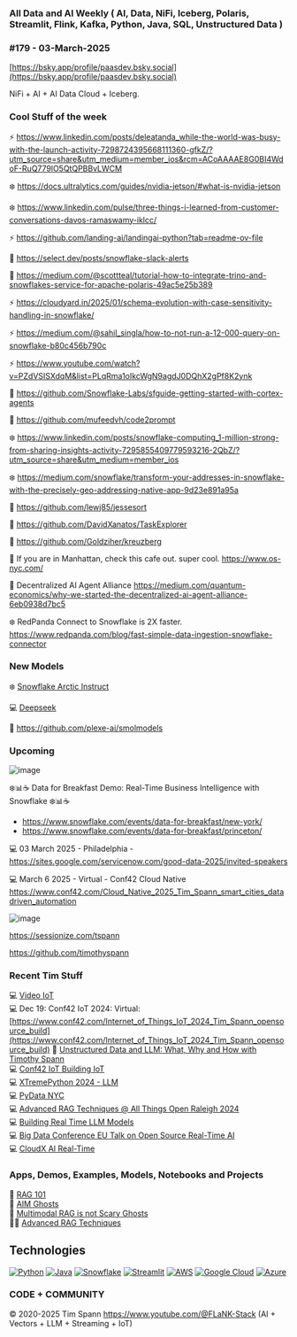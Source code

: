 ###  All Data and AI Weekly ( AI, Data, NiFi, Iceberg, Polaris, Streamlit, Flink, Kafka, Python, Java, SQL, Unstructured Data )  
### #179 - 03-March-2025

[https://bsky.app/profile/paasdev.bsky.social](https://bsky.app/profile/paasdev.bsky.social)

NiFi + AI + AI Data Cloud + Iceberg.



### Cool Stuff of the week

⚡️ https://www.linkedin.com/posts/deleatanda_while-the-world-was-busy-with-the-launch-activity-7298724395668111360-gfkZ/?utm_source=share&utm_medium=member_ios&rcm=ACoAAAAE8G0BI4WdoF-RuQ779lO5QtQPBBvLWCM

❄️  https://docs.ultralytics.com/guides/nvidia-jetson/#what-is-nvidia-jetson

❄️  https://www.linkedin.com/pulse/three-things-i-learned-from-customer-conversations-davos-ramaswamy-iklcc/

⚡️ https://github.com/landing-ai/landingai-python?tab=readme-ov-file

🚀 https://select.dev/posts/snowflake-slack-alerts

🚀 https://medium.com/@scottteal/tutorial-how-to-integrate-trino-and-snowflakes-service-for-apache-polaris-49ac5e25b389

⚡️ https://cloudyard.in/2025/01/schema-evolution-with-case-sensitivity-handling-in-snowflake/

⚡️ https://medium.com/@sahil_singla/how-to-not-run-a-12-000-query-on-snowflake-b80c456b790c

⚡️ https://www.youtube.com/watch?v=PZdVSISXdqM&list=PLqRma1oIkcWgN9agdJ0DQhX2gPf8K2ynk

🚀 https://github.com/Snowflake-Labs/sfguide-getting-started-with-cortex-agents

🚀 https://github.com/mufeedvh/code2prompt

❄️ https://www.linkedin.com/posts/snowflake-computing_1-million-strong-from-sharing-insights-activity-7295855409779593216-2QbZ/?utm_source=share&utm_medium=member_ios

❄️ https://medium.com/snowflake/transform-your-addresses-in-snowflake-with-the-precisely-geo-addressing-native-app-9d23e891a95a

🚀 https://github.com/lewj85/jessesort

🚀 https://github.com/DavidXanatos/TaskExplorer

🚀 https://github.com/Goldziher/kreuzberg

🚀 If you are in Manhattan, check this cafe out.   super cool.  https://www.os-nyc.com/

🚀 Decentralized AI Agent Alliance  https://medium.com/quantum-economics/why-we-started-the-decentralized-ai-agent-alliance-6eb0938d7bc5

❄️ RedPanda Connect to Snowflake is 2X faster.  https://www.redpanda.com/blog/fast-simple-data-ingestion-snowflake-connector



 
### New Models

❄️ [Snowflake Arctic Instruct](https://huggingface.co/Snowflake/snowflake-arctic-instruct)<br/>

💻 [Deepseek](https://huggingface.co/deepseek-ai/DeepSeek-R1)<br/>

🚀 https://github.com/plexe-ai/smolmodels


### Upcoming


![image](https://github.com/user-attachments/assets/14a882d7-1b4c-448b-9574-3749a1f45686)

❄️📊☕ Data for Breakfast Demo: Real-Time Business Intelligence with Snowflake ❄️📊☕ 

* https://www.snowflake.com/events/data-for-breakfast/new-york/
* https://www.snowflake.com/events/data-for-breakfast/princeton/
  

💻 03 March 2025 - Philadelphia - https://sites.google.com/servicenow.com/good-data-2025/invited-speakers <br/>

💻 March 6 2025 - Virtual - Conf42 Cloud Native https://www.conf42.com/Cloud_Native_2025_Tim_Spann_smart_cities_datadriven_automation




![image](https://github.com/user-attachments/assets/4d9314a0-92a9-4d77-bafd-668347f8e913)


https://sessionize.com/tspann


https://github.com/timothyspann



### Recent Tim Stuff

💻  [Video IoT](https://www.youtube.com/watch?v=Vgr1wnzxxB8&t=17s)<br/>
💻 Dec 19: Conf42 IoT 2024: Virtual: [https://www.conf42.com/Internet_of_Things_IoT_2024_Tim_Spann_opensource_build](https://www.conf42.com/Internet_of_Things_IoT_2024_Tim_Spann_opensource_build)
🐍 [Unstructured Data and LLM: What, Why and How with Timothy Spann](https://www.youtube.com/watch?v=v3Anx71WNm0)<br/>
💻 [Conf42 IoT Building IoT](https://www.slideshare.net/slideshow/conf42_iot_dec2024_building-iot-applications-with-open-source/274000426)<br/>
💻 [XTremePython 2024 - LLM](https://www.youtube.com/watch?v=26MeBw0OqoE&pp=ygUJVGltIFNwYW5u)<br/>
💻 [PyData NYC](https://www.youtube.com/watch?v=Y8ULCnhHikA&pp=ygUPIlRpbW90aHkgU3Bhbm4i)<br/>
💻 [Advanced RAG Techniques @ All Things Open Raleigh 2024](https://youtu.be/e4mYw6z5LlI?si=K2OmM0T3uuEolI7j)<br/>
💻 [Building Real Time LLM Models](https://www.youtube.com/watch?v=Y1JeOrJIoKI&pp=ygUPIlRpbW90aHkgU3Bhbm4i)<br/>
💻 [Big Data Conference EU Talk on Open Source Real-Time AI](https://www.slideshare.net/slideshow/2024nov20-bigdataeu-realtimeaiwithopensource/273466070)<br/>
💻 [CloudX AI Real-Time](https://www.slideshare.net/slideshow/tspann-2024-nov-cloudx-adding-generative-ai-to-real-time-streaming-pipelines/273315207)<br/>

### Apps, Demos, Examples, Models, Notebooks and Projects
🐍 [RAG 101](https://medium.com/@tspann/step-by-step-rag-101-with-milvus-813477a4e88d)<br/>
👻 [AIM Ghosts](https://github.com/tspannhw/AIM-Ghosts)<br/>
🤖 [Multimodal RAG is not Scary Ghosts](https://dzone.com/articles/multimodal-rag-is-not-scary-ghosts-are-scary)<br/>
✍🏼 [Advanced RAG Techniques](https://thenewstack.io/advanced-retrieval-augmented-generation-rag-techniques/)<br/>

## Technologies
[![Python](https://img.shields.io/badge/Python-3776AB?style=flat&logo=python&logoColor=white)](https://www.python.org/)
[![Java](https://img.shields.io/badge/Java-007396?style=flat&logo=java&logoColor=white)](https://www.java.com/)
[![Snowflake](https://img.shields.io/badge/Snowflake-666666?style=flat&logo=snowflake&logoColor=white)](https://www.snowflake.com/)
[![Streamlit](https://img.shields.io/badge/Streamlit-FF4F5A?style=flat&logo=streamlit&logoColor=white)](https://www.streamlit.io/)
[![AWS](https://img.shields.io/badge/AWS-232F3E?style=flat&logo=amazon-aws&logoColor=white)](https://aws.amazon.com/)
[![Google Cloud](https://img.shields.io/badge/Google%20Cloud-4285F4?style=flat&logo=google-cloud&logoColor=white)](https://cloud.google.com/)
[![Azure](https://img.shields.io/badge/Azure-0089D6?style=flat&logo=microsoft-azure&logoColor=white)](https://azure.microsoft.com/)

### CODE + COMMUNITY 
&copy; 2020-2025 Tim Spann  https://www.youtube.com/@FLaNK-Stack
(AI +  Vectors + LLM + Streaming + IoT)  

